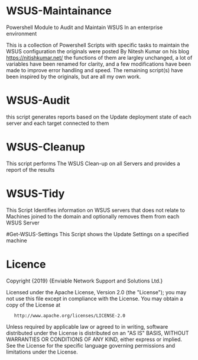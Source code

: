 # WSUS-Maintainance
Powershell Module to Audit and Maintain WSUS In an enterprise environment

This is a collection of Powershell Scripts with specific tasks to maintain the WSUS configuration
the originals were posted By Nitesh Kumar on his blog https://nitishkumar.net/ 
the functions of them are largley unchanged, a lot of variables have been renamed for clarity, and a few modifications have been made to improve error handling and speed. The remaining script(s) have been inspired by the originals, but are all my own work.

# WSUS-Audit
this script generates reports based on the Update deployment state of each server and each target connected to them

# WSUS-Cleanup
This script performs The WSUS Clean-up on all Servers and provides a report of the results

# WSUS-Tidy
This Script Identifies information on WSUS servers that does not relate to Machines joined to the domain and optionally removes them from each WSUS Server

#Get-WSUS-Settings
This Script shows the Update Settings on a specified machine

# Licence
   Copyright {2019} {Enviable Network Support and Solutions Ltd.}

   Licensed under the Apache License, Version 2.0 (the "License");
   you may not use this file except in compliance with the License.
   You may obtain a copy of the License at

       http://www.apache.org/licenses/LICENSE-2.0

   Unless required by applicable law or agreed to in writing, software
   distributed under the License is distributed on an "AS IS" BASIS,
   WITHOUT WARRANTIES OR CONDITIONS OF ANY KIND, either express or implied.
   See the License for the specific language governing permissions and
   limitations under the License.
